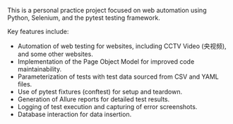 This is a personal practice project focused on web automation using Python, Selenium, and the pytest testing framework.

Key features include:

* Automation of web testing for websites, including CCTV Video (央视频), and some other websites.
* Implementation of the Page Object Model for improved code maintainability.
* Parameterization of tests with test data sourced from CSV and YAML files.
* Use of pytest fixtures (conftest) for setup and teardown.
* Generation of Allure reports for detailed test results.
* Logging of test execution and capturing of error screenshots.
* Database interaction for data insertion.
